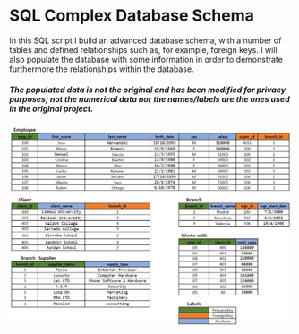 # SQL Complex Database Schema

In this SQL script I build an advanced database schema, with a number of tables and defined relationships such as, for example, foreign keys.
I will also populate the database with some information in order to demonstrate furthermore the relationships within the database.
 
##### The populated data is not the original and has been modified for privacy purposes; not the numerical data nor the names/labels are the ones used in the original project.

![](Database%20Schema.JPG)
